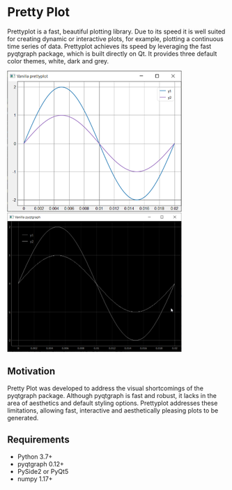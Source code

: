 # Pretty Plot
Prettyplot is a fast, beautiful plotting library. Due to its speed it is well suited for creating dynamic or interactive plots, for example, plotting a continuous time series of data. Prettyplot achieves its speed by leveraging the fast pyqtgraph package, which is built directly on Qt. It provides three default color themes, white, dark and grey.

<img src="documentation/Vanilla_prettyplot.png" width="400" >

<img src="documentation/Vanilla_pyqtgraph.png" width="400" >


## Motivation
Pretty Plot was developed to address the visual shortcomings of the pyqtgraph package. Although pyqtgraph is fast and robust, it lacks in the area of aesthetics and default styling options. Prettyplot addresses these limitations, allowing fast, interactive and aesthetically pleasing plots to be generated. 


## Requirements
- Python 3.7+
- pyqtgraph 0.12+
- PySide2 or PyQt5
- numpy 1.17+
  